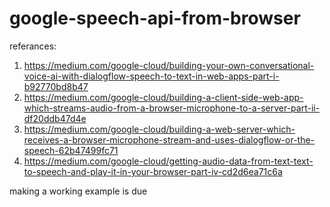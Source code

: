 # google-speech-api-from-browser


referances:

1) https://medium.com/google-cloud/building-your-own-conversational-voice-ai-with-dialogflow-speech-to-text-in-web-apps-part-i-b92770bd8b47
2) https://medium.com/google-cloud/building-a-client-side-web-app-which-streams-audio-from-a-browser-microphone-to-a-server-part-ii-df20ddb47d4e
3) https://medium.com/google-cloud/building-a-web-server-which-receives-a-browser-microphone-stream-and-uses-dialogflow-or-the-speech-62b47499fc71
4) https://medium.com/google-cloud/getting-audio-data-from-text-text-to-speech-and-play-it-in-your-browser-part-iv-cd2d6ea71c6a

making a working example is due
